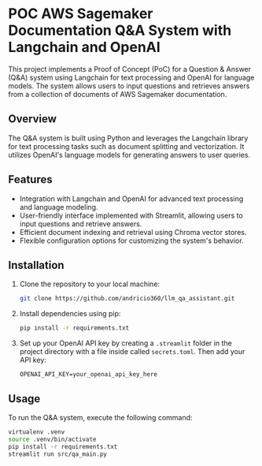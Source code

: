 # POC AWS Sagemaker Documentation Q&A System with Langchain and OpenAI

This project implements a Proof of Concept (PoC) for a Question & Answer (Q&A) system using Langchain for text processing and OpenAI for language models. The system allows users to input questions and retrieves answers from a collection of documents of AWS Sagemaker documentation.

## Overview

The Q&A system is built using Python and leverages the Langchain library for text processing tasks such as document splitting and vectorization. It utilizes OpenAI's language models for generating answers to user queries.

## Features

- Integration with Langchain and OpenAI for advanced text processing and language modeling.
- User-friendly interface implemented with Streamlit, allowing users to input questions and retrieve answers.
- Efficient document indexing and retrieval using Chroma vector stores.
- Flexible configuration options for customizing the system's behavior.

## Installation

1. Clone the repository to your local machine:

    ```bash
    git clone https://github.com/andricio360/llm_qa_assistant.git
    ```

2. Install dependencies using pip:

    ```bash
    pip install -r requirements.txt
    ```

3. Set up your OpenAI API key by creating a `.streamlit` folder in the project directory with a file inside called `secrets.toml`. Then add your API key:

    ```
    OPENAI_API_KEY=your_openai_api_key_here
    ```

## Usage

To run the Q&A system, execute the following command:

```bash
virtualenv .venv
source .venv/bin/activate
pip install -r requirements.txt
streamlit run src/qa_main.py

